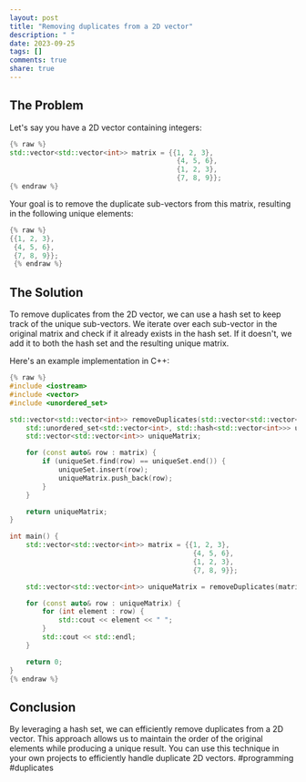 ```yaml
---
layout: post
title: "Removing duplicates from a 2D vector"
description: " "
date: 2023-09-25
tags: []
comments: true
share: true
---
```


## The Problem

Let's say you have a 2D vector containing integers:

```cpp
{% raw %}
std::vector<std::vector<int>> matrix = {{1, 2, 3},
                                         {4, 5, 6},
                                         {1, 2, 3},
                                         {7, 8, 9}};
{% endraw %}
```

Your goal is to remove the duplicate sub-vectors from this matrix, resulting in the following unique elements:

```cpp
{% raw %}
{{1, 2, 3},
 {4, 5, 6},
 {7, 8, 9}};
 {% endraw %}
```

## The Solution

To remove duplicates from the 2D vector, we can use a hash set to keep track of the unique sub-vectors. We iterate over each sub-vector in the original matrix and check if it already exists in the hash set. If it doesn't, we add it to both the hash set and the resulting unique matrix.

Here's an example implementation in C++:

```cpp
{% raw %}
#include <iostream>
#include <vector>
#include <unordered_set>

std::vector<std::vector<int>> removeDuplicates(std::vector<std::vector<int>>& matrix) {
    std::unordered_set<std::vector<int>, std::hash<std::vector<int>>> uniqueSet;
    std::vector<std::vector<int>> uniqueMatrix;

    for (const auto& row : matrix) {
        if (uniqueSet.find(row) == uniqueSet.end()) {
            uniqueSet.insert(row);
            uniqueMatrix.push_back(row);
        }
    }

    return uniqueMatrix;
}

int main() {
    std::vector<std::vector<int>> matrix = {{1, 2, 3},
                                             {4, 5, 6},
                                             {1, 2, 3},
                                             {7, 8, 9}};

    std::vector<std::vector<int>> uniqueMatrix = removeDuplicates(matrix);

    for (const auto& row : uniqueMatrix) {
        for (int element : row) {
            std::cout << element << " ";
        }
        std::cout << std::endl;
    }

    return 0;
}
{% endraw %}
```

## Conclusion

By leveraging a hash set, we can efficiently remove duplicates from a 2D vector. This approach allows us to maintain the order of the original elements while producing a unique result. You can use this technique in your own projects to efficiently handle duplicate 2D vectors. #programming #duplicates